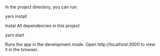 In the project directory, you can run:

yarn install

Instal All dependencies in this project

yarn start

Runs the app in the development mode.
Open http://localhost:3000 to view it in the browser.
